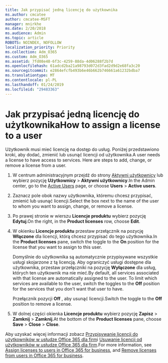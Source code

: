```yaml
---
title: Jak przypisać jedną licencję do użytkownika
ms.author: cmcatee
author: cmcatee-MSFT
manager: mnirkhe
ms.date: 2/20/2018
ms.audience: Admin
ms.topic: article
ROBOTS: NOINDEX, NOFOLLOW
localization_priority: Priority
ms.collection: Adm_O365
ms.custom: Adm_O365
ms.assetid: 7fd08e48-6f3c-4259-88da-4d06288f2b7d
ms.openlocfilehash: 61adcd2ba21a98793d072d3fad2d9d2e68fa3c20
ms.sourcegitcommit: e2864efcfb493b6e46b662b746661a61232bdba7
ms.translationtype: MT
ms.contentlocale: pl-PL
ms.lasthandoff: 01/24/2019
ms.locfileid: "29483363"
---
```

# <a name="how-to-assign-a-license-to-a-user"></a><span data-ttu-id="651be-102">Jak przypisać jedną licencję do użytkownika</span><span class="sxs-lookup"><span data-stu-id="651be-102">How to assign a license to a user</span></span>

<span data-ttu-id="651be-p101">Użytkownik musi mieć licencję na dostęp do usług. Poniżej przedstawiono kroki, aby dodać, zmienić lub usunąć licencji od użytkownika.</span><span class="sxs-lookup"><span data-stu-id="651be-p101">A user needs a license to have access to services. Here are steps to add, change, or remove a license from a user.</span></span>
  
1. <span data-ttu-id="651be-105">W centrum administracyjnym przejdź do strony [Aktywni użytkownicy](https://go.microsoft.com/fwlink/p/?linkid=834822) lub wybierz pozycję **Użytkownicy** \> **Aktywni użytkownicy**.</span><span class="sxs-lookup"><span data-stu-id="651be-105">In the Admin center, go to the [Active Users](https://go.microsoft.com/fwlink/p/?linkid=834822) page, or choose **Users** \> **Active users**.</span></span>
    
2. <span data-ttu-id="651be-106">Zaznacz pole obok nazwy użytkownika, któremu chcesz przypisać, zmienić lub usunąć licencji.</span><span class="sxs-lookup"><span data-stu-id="651be-106">Select the box next to the name of the user to whom you want to assign, change, or remove a license.</span></span>
    
3. <span data-ttu-id="651be-107">Po prawej stronie w wierszu **Licencje produktu** wybierz pozycję **Edytuj**.</span><span class="sxs-lookup"><span data-stu-id="651be-107">On the right, in the **Product licenses** row, choose **Edit**.</span></span>
    
4. <span data-ttu-id="651be-108">W okienku **Licencje produktu** przestaw przełącznik na pozycję **Włączone** dla licencji, którą chcesz przypisać do tego użytkownika.</span><span class="sxs-lookup"><span data-stu-id="651be-108">In the **Product licenses** pane, switch the toggle to the **On** position for the license that you want to assign to this user.</span></span> 
    
    <span data-ttu-id="651be-p102">Domyślnie do użytkownika są automatycznie przypisywane wszystkie usługi skojarzone z tą licencją. Aby ograniczyć usługi dostępne dla użytkownika, przestaw przełączniki na pozycję **Wyłączone** dla usług, których ten użytkownik ma nie mieć.</span><span class="sxs-lookup"><span data-stu-id="651be-p102">By default, all services associated with that license are automatically assigned to the user. To limit which services are available to the user, switch the toggles to the **Off** position for the services that you don't want that user to have.</span></span> 
    
    <span data-ttu-id="651be-111">Przełącznik pozycji **Off** , aby usunąć licencji.</span><span class="sxs-lookup"><span data-stu-id="651be-111">Switch the toggle to the **Off** position to remove a license.</span></span> 
    
5. <span data-ttu-id="651be-112">W dolnej części okienka **Licencje produktu** wybierz pozycję **Zapisz** \> **Zamknij** \> **Zamknij**.</span><span class="sxs-lookup"><span data-stu-id="651be-112">At the bottom of the **Product licenses** pane, choose **Save** \> **Close** \> **Close**.</span></span>
    
<span data-ttu-id="651be-113">Aby uzyskać więcej informacji zobacz [Przypisywanie licencji do użytkowników w usłudze Office 365 dla firm](https://support.office.com/article/997596b5-4173-4627-b915-36abac6786dc)i [Usuwanie licencji od użytkowników w usłudze Office 365 dla firm](https://support.office.com/article/9b497c85-d0a4-4735-80fa-d3565bc05bd1).</span><span class="sxs-lookup"><span data-stu-id="651be-113">For more information, see [Assign licenses to users in Office 365 for business](https://support.office.com/article/997596b5-4173-4627-b915-36abac6786dc), and [Remove licenses from users in Office 365 for business](https://support.office.com/article/9b497c85-d0a4-4735-80fa-d3565bc05bd1).</span></span>
  

